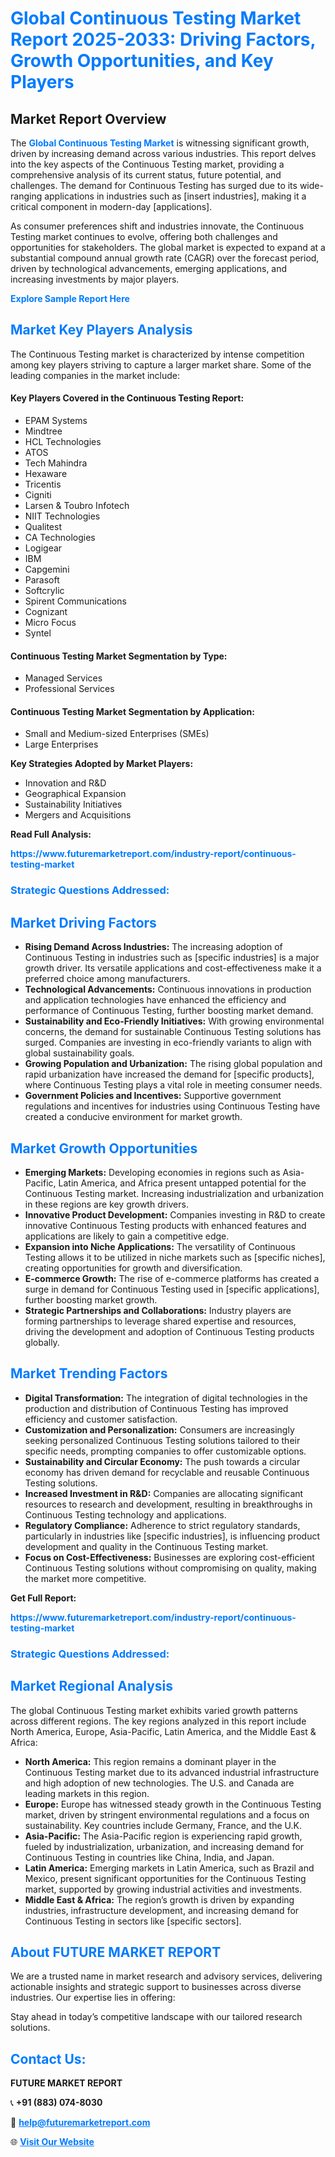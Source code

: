 <h1 style="color: #007BFF;">Global Continuous Testing Market Report 2025-2033: Driving Factors, Growth Opportunities, and Key Players</h1>

<section id="overview">
<h2>Market Report Overview</h2>
<p>The <a href="https://www.futuremarketreport.com/industry-report/continuous-testing-market" style="color: #007BFF; text-decoration: none;"><strong>Global Continuous Testing Market</strong></a> is witnessing significant growth, driven by increasing demand across various industries. This report delves into the key aspects of the Continuous Testing market, providing a comprehensive analysis of its current status, future potential, and challenges. The demand for Continuous Testing has surged due to its wide-ranging applications in industries such as [insert industries], making it a critical component in modern-day [applications].</p>
<p>As consumer preferences shift and industries innovate, the Continuous Testing market continues to evolve, offering both challenges and opportunities for stakeholders. The global market is expected to expand at a substantial compound annual growth rate (CAGR) over the forecast period, driven by technological advancements, emerging applications, and increasing investments by major players.</p>
</section>

<section id="overview">
<p><a href="https://www.futuremarketreport.com/request-sample/reportId=97538" style="color: #007BFF; text-decoration: none;"><strong>Explore Sample Report Here</strong></a></p>
</section>

<section id="key-players">
<h2 style="color: #007BFF;">Market Key Players Analysis</h2>
<p>The Continuous Testing market is characterized by intense competition among key players striving to capture a larger market share. Some of the leading companies in the market include:</p>
<h4>Key Players Covered in the Continuous Testing Report:</h4>
<ul><li>EPAM Systems</li><li>Mindtree</li><li>HCL Technologies</li><li>ATOS</li><li>Tech Mahindra</li><li>Hexaware</li><li>Tricentis</li><li>Cigniti</li><li>Larsen &amp; Toubro Infotech</li><li>NIIT Technologies</li><li>Qualitest</li><li>CA Technologies</li><li>Logigear</li><li>IBM</li><li>Capgemini</li><li>Parasoft</li><li>Softcrylic</li><li>Spirent Communications</li><li>Cognizant</li><li>Micro Focus</li><li>Syntel</li></ul>
<h4>Continuous Testing Market Segmentation by Type:</h4>
<ul><li>Managed Services</li><li>Professional Services</li></ul>

<h4>Continuous Testing Market Segmentation by Application:</h4>
<ul><li>Small and Medium-sized Enterprises (SMEs)</li><li>Large Enterprises</li></ul>
<p><strong>Key Strategies Adopted by Market Players:</strong></p>
<ul>
<li>Innovation and R&D</li>
<li>Geographical Expansion</li>
<li>Sustainability Initiatives</li>
<li>Mergers and Acquisitions</li>
</ul>
</section>

<section>
<p><strong>Read Full Analysis: </strong></p><a href="https://www.futuremarketreport.com/industry-report/continuous-testing-market" style="color: #007BFF; text-decoration: none;"><strong>https://www.futuremarketreport.com/industry-report/continuous-testing-market</strong></a>
<h3 style="color: #007BFF;">Strategic Questions Addressed:</h3>
</section>

<section id="driving-factors">
<h2 style="color: #007BFF;">Market Driving Factors</h2>
<ul>
<li><strong>Rising Demand Across Industries:</strong> The increasing adoption of Continuous Testing in industries such as [specific industries] is a major growth driver. Its versatile applications and cost-effectiveness make it a preferred choice among manufacturers.</li>
<li><strong>Technological Advancements:</strong> Continuous innovations in production and application technologies have enhanced the efficiency and performance of Continuous Testing, further boosting market demand.</li>
<li><strong>Sustainability and Eco-Friendly Initiatives:</strong> With growing environmental concerns, the demand for sustainable Continuous Testing solutions has surged. Companies are investing in eco-friendly variants to align with global sustainability goals.</li>
<li><strong>Growing Population and Urbanization:</strong> The rising global population and rapid urbanization have increased the demand for [specific products], where Continuous Testing plays a vital role in meeting consumer needs.</li>
<li><strong>Government Policies and Incentives:</strong> Supportive government regulations and incentives for industries using Continuous Testing have created a conducive environment for market growth.</li>
</ul>
</section>

<section id="growth-opportunities">
<h2 style="color: #007BFF;">Market Growth Opportunities</h2>
<ul>
<li><strong>Emerging Markets:</strong> Developing economies in regions such as Asia-Pacific, Latin America, and Africa present untapped potential for the Continuous Testing market. Increasing industrialization and urbanization in these regions are key growth drivers.</li>
<li><strong>Innovative Product Development:</strong> Companies investing in R&D to create innovative Continuous Testing products with enhanced features and applications are likely to gain a competitive edge.</li>
<li><strong>Expansion into Niche Applications:</strong> The versatility of Continuous Testing allows it to be utilized in niche markets such as [specific niches], creating opportunities for growth and diversification.</li>
<li><strong>E-commerce Growth:</strong> The rise of e-commerce platforms has created a surge in demand for Continuous Testing used in [specific applications], further boosting market growth.</li>
<li><strong>Strategic Partnerships and Collaborations:</strong> Industry players are forming partnerships to leverage shared expertise and resources, driving the development and adoption of Continuous Testing products globally.</li>
</ul>
</section>

<section id="trending-factors">
<h2 style="color: #007BFF;">Market Trending Factors</h2>
<ul>
<li><strong>Digital Transformation:</strong> The integration of digital technologies in the production and distribution of Continuous Testing has improved efficiency and customer satisfaction.</li>
<li><strong>Customization and Personalization:</strong> Consumers are increasingly seeking personalized Continuous Testing solutions tailored to their specific needs, prompting companies to offer customizable options.</li>
<li><strong>Sustainability and Circular Economy:</strong> The push towards a circular economy has driven demand for recyclable and reusable Continuous Testing solutions.</li>
<li><strong>Increased Investment in R&D:</strong> Companies are allocating significant resources to research and development, resulting in breakthroughs in Continuous Testing technology and applications.</li>
<li><strong>Regulatory Compliance:</strong> Adherence to strict regulatory standards, particularly in industries like [specific industries], is influencing product development and quality in the Continuous Testing market.</li>
<li><strong>Focus on Cost-Effectiveness:</strong> Businesses are exploring cost-efficient Continuous Testing solutions without compromising on quality, making the market more competitive.</li>
</ul>
</section>

<section>
<p><strong>Get Full Report: </strong></p><a href="https://www.futuremarketreport.com/industry-report/continuous-testing-market" style="color: #007BFF; text-decoration: none;"><strong>https://www.futuremarketreport.com/industry-report/continuous-testing-market</strong></a>
<h3 style="color: #007BFF;">Strategic Questions Addressed:</h3>
</section>


<section id="regional-analysis">
<h2 style="color: #007BFF;">Market Regional Analysis</h2>
<p>The global Continuous Testing market exhibits varied growth patterns across different regions. The key regions analyzed in this report include North America, Europe, Asia-Pacific, Latin America, and the Middle East & Africa:</p>
<ul>
<li><strong>North America:</strong> This region remains a dominant player in the Continuous Testing market due to its advanced industrial infrastructure and high adoption of new technologies. The U.S. and Canada are leading markets in this region.</li>
<li><strong>Europe:</strong> Europe has witnessed steady growth in the Continuous Testing market, driven by stringent environmental regulations and a focus on sustainability. Key countries include Germany, France, and the U.K.</li>
<li><strong>Asia-Pacific:</strong> The Asia-Pacific region is experiencing rapid growth, fueled by industrialization, urbanization, and increasing demand for Continuous Testing in countries like China, India, and Japan.</li>
<li><strong>Latin America:</strong> Emerging markets in Latin America, such as Brazil and Mexico, present significant opportunities for the Continuous Testing market, supported by growing industrial activities and investments.</li>
<li><strong>Middle East & Africa:</strong> The region’s growth is driven by expanding industries, infrastructure development, and increasing demand for Continuous Testing in sectors like [specific sectors].</li>
</ul>
</section>

<footer>
<h2 style="color: #007BFF;">About FUTURE MARKET REPORT</h2>
<p>We are a trusted name in market research and advisory services, delivering actionable insights and strategic support to businesses across diverse industries. Our expertise lies in offering:</p>

<p>Stay ahead in today’s competitive landscape with our tailored research solutions.</p>

<h2 style="color: #007BFF;">Contact Us:</h2>
<p><strong>FUTURE MARKET REPORT</strong></p>
<p>📞 <strong>+91 (883) 074-8030</strong></p>
<p>📧 <strong><a href="mailto:help@futuremarketreport.com" style="color: #007BFF;">help@futuremarketreport.com</a></strong></p>
<p>🌐 <strong><a href="https://www.futuremarketreport.com/" style="color: #007BFF;">Visit Our Website</a></strong></p>
</footer>